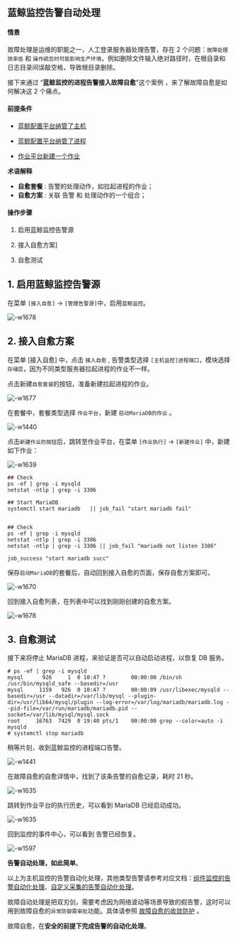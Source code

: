 ## 蓝鲸监控告警自动处理

#### 情景 

故障处理是运维的职能之一，人工登录服务器处理告警，存在 2 个问题：`故障处理效率低` 和 `操作疏忽时可能影响生产环境`，例如删除文件输入绝对路径时，在根目录和日志目录间误敲空格，导致根目录删除。

接下来通过 “**蓝鲸监控的进程告警接入故障自愈**”这个案例 ，来了解故障自愈是如何解决这 2 个痛点。

#### 前提条件 

- [蓝鲸配置平台纳管了主机](5.1/bk_solutions/CD/CMDB/CMDB_management_hosts.md)

- [蓝鲸配置平台纳管了进程](5.1/bk_solutions/CD/CMDB/CMDB_management_process.md)

- [作业平台新建一个作业](5.1/bk_solutions/CD/Automation/Massive_host_control.md)

**术语解释**

 - **自愈套餐** : 告警的处理动作，如拉起进程的作业；
 - **自愈方案** : 关联 告警 和 处理动作的一个组合；


#### 操作步骤 

1. 启用蓝鲸监控告警源

2. 接入自愈方案]

3. 自愈测试


## 1. 启用蓝鲸监控告警源 

在菜单 `[接入自愈]` -> `[管理告警源]`中，启用`蓝鲸监控`。

![-w1678](media/15644862864407.jpg)


## 2. 接入自愈方案 

在菜单 [接入自愈] 中，点击 `接入自愈` , 告警类型选择 `[主机监控]进程端口`，模块选择`存储层`，因为不同类型服务器拉起进程的作业不一样。

点击新建`自愈套餐`的按钮，准备新建拉起进程的作业。

![-w1677](media/15644864703986.jpg)

在套餐中，套餐类型选择 `作业平台`，新建 `启动MariaDB的作业` 。

![-w1440](media/15645573643892.jpg)

点击`新建作业的按钮`后，跳转至作业平台，在菜单 `[作业执行]` -> `[新建作业]` 中，新建如下作业：

![-w1639](media/15645571501689.jpg)

```plain
## Check
ps -ef | grep -i mysqld
netstat -ntlp | grep -i 3306

## Start MariaDB
systemctl start mariadb   || job_fail "start mariadb fail"


## Check 
ps -ef | grep -i mysqld
netstat -ntlp | grep -i 3306
netstat -ntlp | grep -i 3306 || job_fail "mariadb not listen 3306"

job_success "start mariadb succ"
```

保存`启动MariaDB`的套餐后，自动回到接入自愈的页面，保存自愈方案即可。

![-w1670](media/15644864936415.jpg)

回到接入自愈列表，在列表中可以找到刚刚创建的自愈方案。

![-w1678](media/15644865413991.jpg)

## 3. 自愈测试 

接下来将停止 MariaDB 进程，来验证是否可以自动启动进程，以恢复 DB 服务。

```plain
# ps -ef | grep -i mysqld
mysql      926     1  0 10:47 ?        00:00:00 /bin/sh /usr/bin/mysqld_safe --basedir=/usr
mysql     1159   926  0 10:47 ?        00:00:09 /usr/libexec/mysqld --basedir=/usr --datadir=/var/lib/mysql --plugin-dir=/usr/lib64/mysql/plugin --log-error=/var/log/mariadb/mariadb.log --pid-file=/var/run/mariadb/mariadb.pid --socket=/var/lib/mysql/mysql.sock
root     16763  7429  0 19:40 pts/1    00:00:00 grep --color=auto -i mysqld
# systemctl stop mariadb
```

稍等片刻，收到蓝鲸监控的进程端口告警。

![-w1441](media/15645579545088.jpg)

在故障自愈的自愈详情中，找到了该条告警的自愈记录，耗时 21 秒。

![-w1635](media/15645579997854.jpg)

跳转到作业平台的执行历史，可以看到 MariaDB 已经启动成功。

![-w1635](media/15645580172760.jpg)

回到监控的事件中心，可以看到 告警已经恢复。

![-w1597](media/15645606328548.jpg)


**告警自动处理，如此简单**。

以上为主机监控的告警自动化处理，其他类型告警请参考对应文档：[组件监控的告警自动化处理](5.1/蓝鲸监控/快速入门/自定义监控/Custom_Monitor_Auto-recovery.md)、[自定义采集的告警自动化处理](5.1/蓝鲸监控/快速入门/自定义监控/Custom_Monitor_Auto-recovery.md)。

故障自动处理是把双刃剑，需要考虑因为网络波动等场景导致的假告警，这时可以用到故障自愈的`异常防御需审批`功能。具体请参照 [故障自愈的收敛防护](../Function_Introduction/Alarm_Convergence.md) 。

故障自愈，在**安全的前提下完成告警的自动化处理**。

